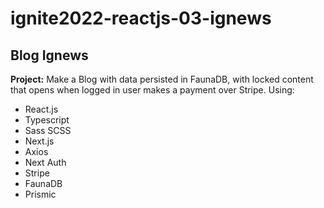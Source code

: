 # ignite2022-reactjs-03-ignews

<h2>Blog Ignews</h2>

<strong>Project:</strong> Make a Blog with data persisted in FaunaDB, with locked content that opens when logged in user makes a payment over Stripe.  Using:

<ul>
  <li>React.js</li>
  <li>Typescript</li>
  <li>Sass SCSS</li>
  <li>Next.js</li>
  <li>Axios</li>
  <li>Next Auth</li>
  <li>Stripe</li>
  <li>FaunaDB</li>
  <li>Prismic</li>  
</ul>


